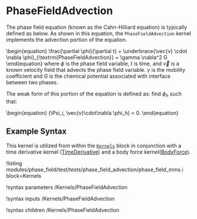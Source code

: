# PhaseFieldAdvection

The phase field equation (known as the Cahn-Hilliard equation) is typically defined as below. As shown in this equation, the
`PhaseFieldAdvection` kernel implements the advection portion of the equation.

\begin{equation}
    \frac{\partial \phi}{\partial t} + \underbrace{\vec{v} \cdot \nabla \phi}_{\textrm{PhaseFieldAdvection}} = \gamma \nabla^2 G
\end{equation}
where $\phi$ is the phase field variable, $t$ is time, and $\vec{v}$ is a known velocity field that
advects the phase field variable. $\gamma$ is the mobility coefficient and $G$ is the chemical potential associated with interface between two phases.

The weak form of this portion of the equation is defined as: find $\phi_h$ such that:

\begin{equation}
(\Psi_i, \vec{v}\cdot\nabla \phi_h) = 0.
\end{equation}

## Example Syntax

This kernel is utilized from within the [`Kernels`](syntax/Kernels/index.md) block in conjunction
with a time derivative kernel ([TimeDerivative](/TimeDerivative.md)) and a body force kernel([BodyForce](/BodyForce.md)).

!listing modules/phase_field/test/tests/phase_field_advection/phase_field_mms.i block=Kernels

!syntax parameters /Kernels/PhaseFieldAdvection

!syntax inputs /Kernels/PhaseFieldAdvection

!syntax children /Kernels/PhaseFieldAdvection

